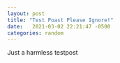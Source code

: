```yaml
---
layout: post
title: "Test Poast Please Ignore!"
date:   2021-03-02 22:21:47 -0500
categories: random
---
```

Just a harmless testpost
